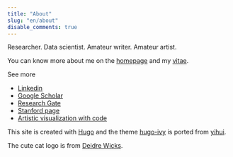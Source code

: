 ```yaml
---
title: "About"
slug: "en/about"
disable_comments: true
---
```


Researcher. Data scientist. Amateur writer. Amateur artist.

You can know more about me on the [homepage](/) and my [vitae](../vitae/).   

See more

- <a href="https://www.linkedin.com/in/hong-zheng-84612791/" target="_blank">Linkedin</a>
- <a href="https://scholar.google.com/citations?user=TToRxrwAAAAJ&hl=en" target="_blank">Google Scholar</a>
- <a href="https://www.researchgate.net/profile/Hong_Zheng13" target="_blank">Research Gate</a>
- <a href="https://profiles.stanford.edu/hong-zheng" target="_blank">Stanford page</a>
- <a href="https://github.com/zhengh42/ArtisticVisualization" target="_blank">Artistic visualization with code</a>


This site is created with <a href="https://gohugo.io" target="_blank">Hugo</a> and the theme <a href="https://github.com/yihui/hugo-ivy" target="_blank">hugo-ivy</a> is ported from <a href="https://github.com/rbind/yihui" target="_blank">yihui</a>.

The cute cat logo is from <a href="https://www.etsy.com/shop/waterinmypaint" target="_blank">Deidre Wicks</a>.

